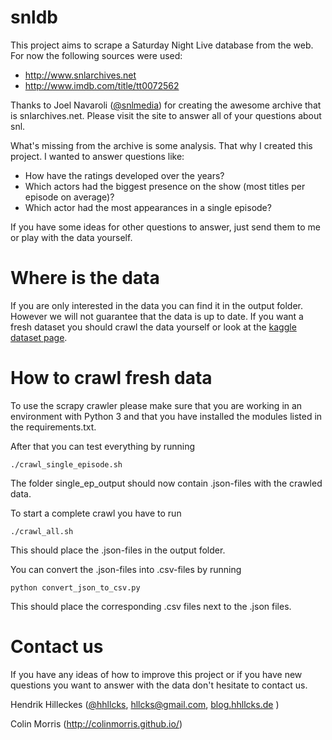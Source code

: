 # snldb
This project aims to scrape a Saturday Night Live database from the web. For now the following sources were used:

  * http://www.snlarchives.net
  * http://www.imdb.com/title/tt0072562
 
Thanks to Joel Navaroli ([@snlmedia](https://twitter.com/snlmedia)) for creating the awesome archive that is snlarchives.net. Please visit the site to answer all of your questions about snl.

What's missing from the archive is some analysis. That why I created this project. I wanted to answer questions like:

  * How have the ratings developed over the years?
  * Which actors had the biggest presence on the show (most titles per episode on average)?
  * Which actor had the most appearances in a single episode?

If you have some ideas for other questions to answer, just send them to me or play with the data yourself.

# Where is the data
If you are only interested in the data you can find it in the output folder. However we will not guarantee that the data is up to date. If you want a fresh dataset you should crawl the data yourself or look at the [kaggle dataset page](https://www.kaggle.com/hhllcks/snldb).

# How to crawl fresh data
To use the scrapy crawler please make sure that you are working in an environment with Python 3 and that you have installed the modules listed in the requirements.txt.

After that you can test everything by running 
```shell
./crawl_single_episode.sh
```
The folder single_ep_output should now contain .json-files with the crawled data.

To start a complete crawl you have to run
```shell
./crawl_all.sh
```
This should place the .json-files in the output folder.

You can convert the .json-files into .csv-files by running
```shell
python convert_json_to_csv.py
```
This should place the corresponding .csv files next to the .json files.

# Contact us

If you have any ideas of how to improve this project or if you have new questions you want to answer with the data don't hesitate to contact us.

Hendrik Hilleckes ([@hhllcks](http://www.twitter.com/hhllcks), [hllcks@gmail.com](hhllcks@gmail.com), [blog.hhllcks.de](https://blog.hhllcks.de) )

Colin Morris (http://colinmorris.github.io/)
